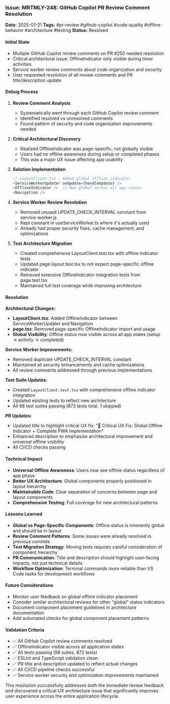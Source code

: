 ### Issue: MRTMLY-248: GitHub Copilot PR Review Comment Resolution
**Date:** 2025-01-21
**Tags:** #pr-review #github-copilot #code-quality #offline-behavior #architecture #testing
**Status:** Resolved

#### Initial State
- Multiple GitHub Copilot review comments on PR #250 needed resolution
- Critical architectural issue: OfflineIndicator only visible during timer activities
- Service worker review comments about code organization and security
- User requested resolution of all review comments and PR title/description update

#### Debug Process
1. **Review Comment Analysis**
   - Systematically went through each GitHub Copilot review comment
   - Identified resolved vs unresolved comments
   - Found pattern of security and code organization improvements needed

2. **Critical Architectural Discovery**
   - Realized OfflineIndicator was page-specific, not globally visible
   - Users had no offline awareness during setup or completed phases
   - This was a major UX issue affecting app usability

3. **Solution Implementation**
   ```typescript
   // LayoutClient.tsx - Added global offline indicator
   <ServiceWorkerUpdater onUpdate={handleUpdate} />
   <OfflineIndicator />  // Now global across all app states
   <Navigation />
   ```

4. **Service Worker Review Resolution**
   - Removed unused UPDATE_CHECK_INTERVAL constant from service-worker.js
   - Kept constant in useServiceWorker.ts where it's actually used
   - Already had proper security fixes, cache management, and optimizations

5. **Test Architecture Migration**
   - Created comprehensive LayoutClient.test.tsx with offline indicator tests
   - Updated page.layout.test.tsx to not expect page-specific offline indicator
   - Removed extensive OfflineIndicator integration tests from page.test.tsx
   - Maintained full test coverage while improving architecture

#### Resolution
**Architectural Changes:**
- **LayoutClient.tsx**: Added OfflineIndicator between ServiceWorkerUpdater and Navigation
- **page.tsx**: Removed page-specific OfflineIndicator import and usage
- **Global Visibility**: Offline status now visible across all app states (setup → activity → completed)

**Service Worker Improvements:**
- Removed duplicate UPDATE_CHECK_INTERVAL constant
- Maintained all security enhancements and cache optimizations
- All review comments addressed through previous implementations

**Test Suite Updates:**
- Created `LayoutClient.test.tsx` with comprehensive offline indicator integration
- Updated existing tests to reflect new architecture
- All 98 test suites passing (872 tests total, 1 skipped)

**PR Updates:**
- Updated title to highlight critical UX fix: "🚀 Critical UX Fix: Global Offline Indicator + Complete PWA Implementation"
- Enhanced description to emphasize architectural improvement and universal offline visibility
- All CI/CD checks passing

#### Technical Impact
- **Universal Offline Awareness**: Users now see offline status regardless of app phase
- **Better UX Architecture**: Global components properly positioned in layout hierarchy
- **Maintainable Code**: Clear separation of concerns between page and layout components
- **Comprehensive Testing**: Full coverage for new architectural patterns

#### Lessons Learned
- **Global vs Page-Specific Components**: Offline status is inherently global and should be in layout
- **Review Comment Patterns**: Some issues were already resolved in previous commits
- **Test Migration Strategy**: Moving tests requires careful consideration of component hierarchy
- **PR Communication**: Title and description should highlight user-facing impacts, not just technical details
- **Workflow Optimization**: Terminal commands more reliable than VS Code tasks for development workflows

#### Future Considerations
- Monitor user feedback on global offline indicator placement
- Consider similar architectural reviews for other "global" status indicators
- Document component placement guidelines in architecture documentation
- Add automated checks for global component placement patterns

#### Validation Criteria
- ✅ All GitHub Copilot review comments resolved
- ✅ OfflineIndicator visible across all application states
- ✅ All tests passing (98 suites, 872 tests)
- ✅ ESLint and TypeScript validation clean
- ✅ PR title and description updated to reflect actual changes
- ✅ All CI/CD pipeline checks successful
- ✅ Service worker security and optimization improvements maintained

This resolution successfully addresses both the immediate review feedback and discovered a critical UX architecture issue that significantly improves user experience across the entire application lifecycle.
